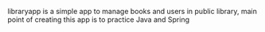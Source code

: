 libraryapp is a simple app to manage books and users in public library, main point of creating this app is to practice Java and Spring
